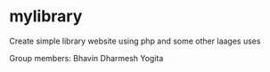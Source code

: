 # mylibrary
Create simple library website using php and some other laages uses
 
Group members:
Bhavin 
Dharmesh
Yogita
 
    


